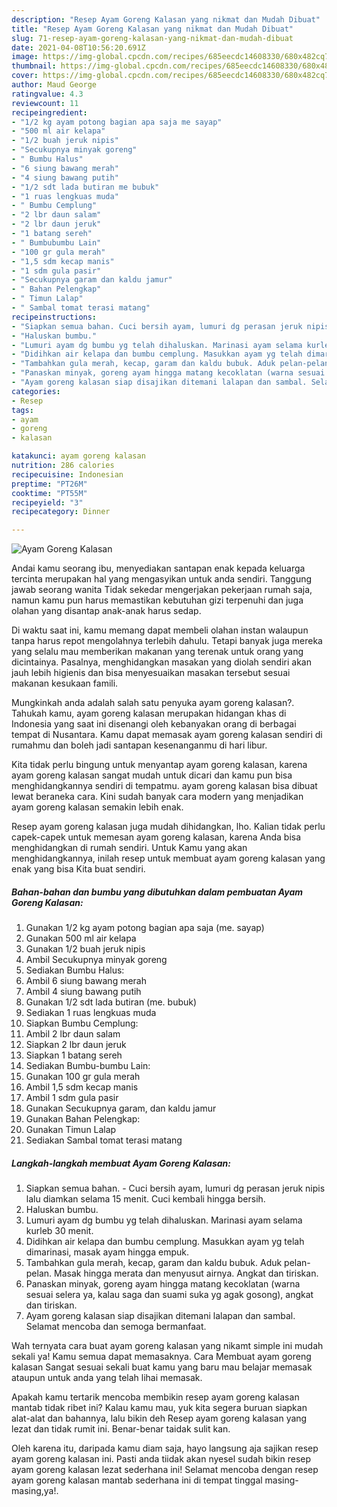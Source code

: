 ```yaml
---
description: "Resep Ayam Goreng Kalasan yang nikmat dan Mudah Dibuat"
title: "Resep Ayam Goreng Kalasan yang nikmat dan Mudah Dibuat"
slug: 71-resep-ayam-goreng-kalasan-yang-nikmat-dan-mudah-dibuat
date: 2021-04-08T10:56:20.691Z
image: https://img-global.cpcdn.com/recipes/685eecdc14608330/680x482cq70/ayam-goreng-kalasan-foto-resep-utama.jpg
thumbnail: https://img-global.cpcdn.com/recipes/685eecdc14608330/680x482cq70/ayam-goreng-kalasan-foto-resep-utama.jpg
cover: https://img-global.cpcdn.com/recipes/685eecdc14608330/680x482cq70/ayam-goreng-kalasan-foto-resep-utama.jpg
author: Maud George
ratingvalue: 4.3
reviewcount: 11
recipeingredient:
- "1/2 kg ayam potong bagian apa saja me sayap"
- "500 ml air kelapa"
- "1/2 buah jeruk nipis"
- "Secukupnya minyak goreng"
- " Bumbu Halus"
- "6 siung bawang merah"
- "4 siung bawang putih"
- "1/2 sdt lada butiran me bubuk"
- "1 ruas lengkuas muda"
- " Bumbu Cemplung"
- "2 lbr daun salam"
- "2 lbr daun jeruk"
- "1 batang sereh"
- " Bumbubumbu Lain"
- "100 gr gula merah"
- "1,5 sdm kecap manis"
- "1 sdm gula pasir"
- "Secukupnya garam dan kaldu jamur"
- " Bahan Pelengkap"
- " Timun Lalap"
- " Sambal tomat terasi matang"
recipeinstructions:
- "Siapkan semua bahan. Cuci bersih ayam, lumuri dg perasan jeruk nipis lalu diamkan selama 15 menit. Cuci kembali hingga bersih."
- "Haluskan bumbu."
- "Lumuri ayam dg bumbu yg telah dihaluskan. Marinasi ayam selama kurleb 30 menit."
- "Didihkan air kelapa dan bumbu cemplung. Masukkan ayam yg telah dimarinasi, masak ayam hingga empuk."
- "Tambahkan gula merah, kecap, garam dan kaldu bubuk. Aduk pelan-pelan. Masak hingga merata dan menyusut airnya. Angkat dan tiriskan."
- "Panaskan minyak, goreng ayam hingga matang kecoklatan (warna sesuai selera ya, kalau saga dan suami suka yg agak gosong), angkat dan tiriskan."
- "Ayam goreng kalasan siap disajikan ditemani lalapan dan sambal. Selamat mencoba dan semoga bermanfaat."
categories:
- Resep
tags:
- ayam
- goreng
- kalasan

katakunci: ayam goreng kalasan 
nutrition: 286 calories
recipecuisine: Indonesian
preptime: "PT26M"
cooktime: "PT55M"
recipeyield: "3"
recipecategory: Dinner

---
```



![Ayam Goreng Kalasan](https://img-global.cpcdn.com/recipes/685eecdc14608330/680x482cq70/ayam-goreng-kalasan-foto-resep-utama.jpg)

Andai kamu seorang ibu, menyediakan santapan enak kepada keluarga tercinta merupakan hal yang mengasyikan untuk anda sendiri. Tanggung jawab seorang  wanita Tidak sekedar mengerjakan pekerjaan rumah saja, namun kamu pun harus memastikan kebutuhan gizi terpenuhi dan juga olahan yang disantap anak-anak harus sedap.

Di waktu  saat ini, kamu memang dapat membeli olahan instan walaupun tanpa harus repot mengolahnya terlebih dahulu. Tetapi banyak juga mereka yang selalu mau memberikan makanan yang terenak untuk orang yang dicintainya. Pasalnya, menghidangkan masakan yang diolah sendiri akan jauh lebih higienis dan bisa menyesuaikan masakan tersebut sesuai makanan kesukaan famili. 



Mungkinkah anda adalah salah satu penyuka ayam goreng kalasan?. Tahukah kamu, ayam goreng kalasan merupakan hidangan khas di Indonesia yang saat ini disenangi oleh kebanyakan orang di berbagai tempat di Nusantara. Kamu dapat memasak ayam goreng kalasan sendiri di rumahmu dan boleh jadi santapan kesenanganmu di hari libur.

Kita tidak perlu bingung untuk menyantap ayam goreng kalasan, karena ayam goreng kalasan sangat mudah untuk dicari dan kamu pun bisa menghidangkannya sendiri di tempatmu. ayam goreng kalasan bisa dibuat lewat beraneka cara. Kini sudah banyak cara modern yang menjadikan ayam goreng kalasan semakin lebih enak.

Resep ayam goreng kalasan juga mudah dihidangkan, lho. Kalian tidak perlu capek-capek untuk memesan ayam goreng kalasan, karena Anda bisa menghidangkan di rumah sendiri. Untuk Kamu yang akan menghidangkannya, inilah resep untuk membuat ayam goreng kalasan yang enak yang bisa Kita buat sendiri.

<!--inarticleads1-->

##### Bahan-bahan dan bumbu yang dibutuhkan dalam pembuatan Ayam Goreng Kalasan:

1. Gunakan 1/2 kg ayam potong bagian apa saja (me. sayap)
1. Gunakan 500 ml air kelapa
1. Gunakan 1/2 buah jeruk nipis
1. Ambil Secukupnya minyak goreng
1. Sediakan  Bumbu Halus:
1. Ambil 6 siung bawang merah
1. Ambil 4 siung bawang putih
1. Gunakan 1/2 sdt lada butiran (me. bubuk)
1. Sediakan 1 ruas lengkuas muda
1. Siapkan  Bumbu Cemplung:
1. Ambil 2 lbr daun salam
1. Siapkan 2 lbr daun jeruk
1. Siapkan 1 batang sereh
1. Sediakan  Bumbu-bumbu Lain:
1. Gunakan 100 gr gula merah
1. Ambil 1,5 sdm kecap manis
1. Ambil 1 sdm gula pasir
1. Gunakan Secukupnya garam, dan kaldu jamur
1. Gunakan  Bahan Pelengkap:
1. Gunakan  Timun Lalap
1. Sediakan  Sambal tomat terasi matang




<!--inarticleads2-->

##### Langkah-langkah membuat Ayam Goreng Kalasan:

1. Siapkan semua bahan. - Cuci bersih ayam, lumuri dg perasan jeruk nipis lalu diamkan selama 15 menit. Cuci kembali hingga bersih.
1. Haluskan bumbu.
1. Lumuri ayam dg bumbu yg telah dihaluskan. Marinasi ayam selama kurleb 30 menit.
1. Didihkan air kelapa dan bumbu cemplung. Masukkan ayam yg telah dimarinasi, masak ayam hingga empuk.
1. Tambahkan gula merah, kecap, garam dan kaldu bubuk. Aduk pelan-pelan. Masak hingga merata dan menyusut airnya. Angkat dan tiriskan.
1. Panaskan minyak, goreng ayam hingga matang kecoklatan (warna sesuai selera ya, kalau saga dan suami suka yg agak gosong), angkat dan tiriskan.
1. Ayam goreng kalasan siap disajikan ditemani lalapan dan sambal. Selamat mencoba dan semoga bermanfaat.




Wah ternyata cara buat ayam goreng kalasan yang nikamt simple ini mudah sekali ya! Kamu semua dapat memasaknya. Cara Membuat ayam goreng kalasan Sangat sesuai sekali buat kamu yang baru mau belajar memasak ataupun untuk anda yang telah lihai memasak.

Apakah kamu tertarik mencoba membikin resep ayam goreng kalasan mantab tidak ribet ini? Kalau kamu mau, yuk kita segera buruan siapkan alat-alat dan bahannya, lalu bikin deh Resep ayam goreng kalasan yang lezat dan tidak rumit ini. Benar-benar taidak sulit kan. 

Oleh karena itu, daripada kamu diam saja, hayo langsung aja sajikan resep ayam goreng kalasan ini. Pasti anda tiidak akan nyesel sudah bikin resep ayam goreng kalasan lezat sederhana ini! Selamat mencoba dengan resep ayam goreng kalasan mantab sederhana ini di tempat tinggal masing-masing,ya!.

